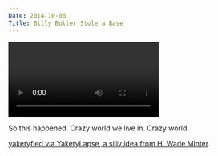 ```yaml
---
Date: 2014-10-06
Title: Billy Butler Stole a Base
---
```


<div class="video-container">
<video controls loop>
  <source src="http://drops.albush.com/billystealssecond.mov" type="video/mp4">
  Your browser does not support the video tag.
</video>
</div>

So this happened. Crazy world we live in. Crazy world. 

[yaketyfied via YaketyLapse, a silly idea from H. Wade Minter][1].


[1]: http://yacketylapse.com/